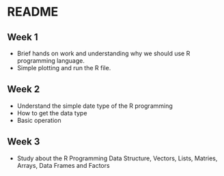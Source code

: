 # README

## Week 1 
- Brief hands on work and understanding why we should use R programming language.
- Simple plotting and run the R file.

## Week 2 
- Understand the simple date type of the R programming
- How to get the data type 
- Basic operation 

## Week 3
- Study about the R Programming Data Structure, Vectors, Lists, Matries, Arrays, Data Frames and Factors
